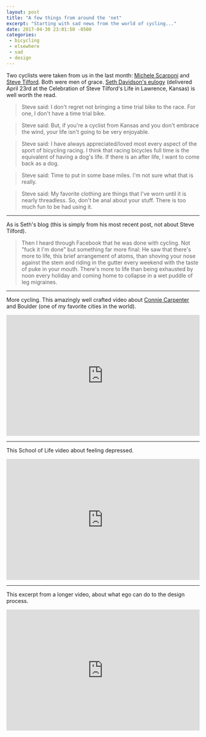 ```yaml
---
layout: post
title: "A few things from around the 'net"
excerpt: "Starting with sad news from the world of cycling..."
date: 2017-04-30 23:01:50 -0500
categories: 
 - bicycling
 - elsewhere
 - sad
 - design
---
```


Two cyclists were taken from us in the last month: [Michele Scarponi](https://en.wikipedia.org/wiki/Michele_Scarponi) and [Steve Tilford](http://stevetilford.com). Both were men of grace. [Seth Davidson's eulogy](https://web.archive.org/web/20170502104314/http://stevetilford.com/2017/04/26/steve-tilford-eulogy/) (delivered April 23rd at the Celebration of Steve Tilford's Life in Lawrence, Kansas) is well worth the read.

> Steve said: I don't regret not bringing a time trial bike to the race. For one, I don't have a time trial bike.

> Steve said: But, if you're a cyclist from Kansas and you don't embrace the wind, your life isn't going to be very enjoyable.

> Steve said:  I have always appreciated/loved most every aspect of the sport of bicycling racing. I think that racing bicycles full time is the equivalent of having a dog's life. If there is an after life, I want to come back as a dog.

> Steve said: Time to put in some base miles. I'm not sure what that is really.

> Steve said: My favorite clothing are things that I've worn until it is nearly threadless.  So, don't be anal about your stuff.  There is too much fun to be had using it.

---

As is <a class="dead">Seth's blog</a> (this is simply from his most recent post, not about Steve Tilford).

> Then I heard through Facebook that he was done with cycling. Not "fuck it I'm done" but something far more final: He saw that there's more to life, this brief arrangement of atoms, than shoving your nose against the stem and riding in the gutter every weekend with the taste of puke in your mouth. There's more to life than being exhausted by noon every holiday and coming home to collapse in a wet puddle of leg migraines.

---

More cycling. This amazingly well crafted video about [Connie Carpenter](https://en.wikipedia.org/wiki/Connie_Carpenter-Phinney) and Boulder (one of my favorite cities in the world).

<iframe width="100%" height="315" src="https://www.youtube.com/embed/v0ljDEX6gFI" frameborder="0" allowfullscreen></iframe>

---

This School of Life video about feeling depressed.

<iframe width="100%" height="315" src="https://www.youtube.com/embed/UoLWYhwROBI" frameborder="0" allowfullscreen></iframe>

---

This excerpt from a longer video, about what ego can do to the design process.

<iframe width="100%" height="315" src="https://www.youtube.com/embed/7QwEdU1xGgs" frameborder="0" allowfullscreen></iframe>

> 
